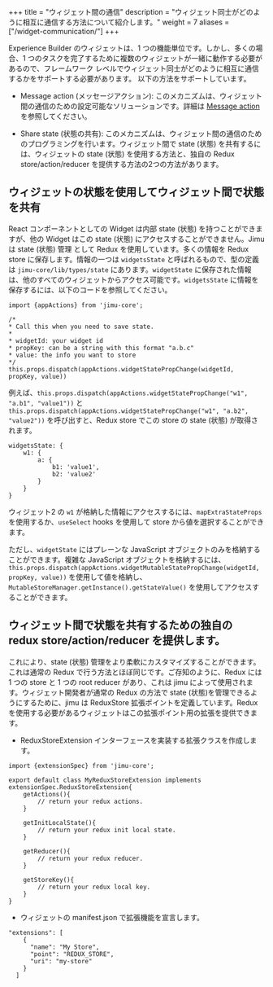 +++
title = "ウィジェット間の通信"
description = "ウィジェット同士がどのように相互に通信する方法について紹介します。"
weight = 7
aliases = ["/widget-communication/"]
+++

Experience Builder のウィジェットは、1 つの機能単位です。しかし、多くの場合、1 つのタスクを完了するために複数のウィジェットが一緒に動作する必要があるので、フレームワーク レベルでウィジェット同士がどのように相互に通信するかをサポートする必要があります。
以下の方法をサポートしています。

- Message action (メッセージアクション): このメカニズムは、ウィジェット間の通信のための設定可能なソリューションです。詳細は [Message action](https://developers.arcgis.com/experience-builder/guide/message-action) を参照してください。

- Share state (状態の共有): このメカニズムは、ウィジェット間の通信のためのプログラミングを行います。ウィジェット間で state (状態) を共有するには、ウィジェットの state  (状態) を使用する方法と、独自の Redux store/action/reducer を提供する方法の2つの方法があります。

## ウィジェットの状態を使用してウィジェット間で状態を共有

React コンポーネントとしての Widget は内部 state (状態) を持つことができますが、他の Widget はこの state (状態) にアクセスすることができません。Jimu は state (状態) 管理 として Redux を使用しています。多くの情報を Redux store に保存します。情報の一つは `widgetsState` と呼ばれるもので、型の定義は `jimu-core/lib/types/state` にあります。`widgetState` に保存された情報は、他のすべてのウィジェットからアクセス可能です。`widgetsState` に情報を保存するには、以下のコードを参照してください。

```tsx
import {appActions} from 'jimu-core';

/*
* Call this when you need to save state.
*
* widgetId: your widget id
* propKey: can be a string with this format "a.b.c"
* value: the info you want to store
*/
this.props.dispatch(appActions.widgetStatePropChange(widgetId, propKey, value))
```

例えば、`this.props.dispatch(appActions.widgetStatePropChange("w1", "a.b1", "value1"))` と `this.props.dispatch(appActions.widgetStatePropChange("w1", "a.b2", "value2"))` を呼び出すと、Redux store でこの store の state (状態) が取得されます。

```tsx
widgetsState: {
    w1: {
        a: {
            b1: 'value1',
            b2: 'value2'
        }
    }
}
```

ウィジェット2 の `w1` が格納した情報にアクセスするには、`mapExtraStateProps` を使用するか、`useSelect` hooks を使用して store から値を選択することができます。

ただし、`widgetState` にはプレーンな JavaScript オブジェクトのみを格納することができます。複雑な JavaScript オブジェクトを格納するには、`this.props.dispatch(appActions.widgetMutableStatePropChange(widgetId, propKey, value))` を使用して値を格納し、`MutableStoreManager.getInstance().getStateValue()` を使用してアクセスすることができます。

## ウィジェット間で状態を共有するための独自の redux store/action/reducer を提供します。 
これにより、state (状態) 管理をより柔軟にカスタマイズすることができます。これは通常の Redux で行う方法とほぼ同じです。ご存知のように、Redux には 1 つの store と 1 つの root reducer があり、これは jimu によって使用されます。ウィジェット開発者が通常の Redux の方法で state (状態)を管理できるようにするために、jimu は ReduxStore 拡張ポイントを定義しています。Redux を使用する必要があるウィジェットはこの拡張ポイント用の拡張を提供できます。

- ReduxStoreExtension インターフェースを実装する拡張クラスを作成します。

```tsx
import {extensionSpec} from 'jimu-core';

export default class MyReduxStoreExtension implements extensionSpec.ReduxStoreExtension{
    getActions(){
        // return your redux actions.
    }

    getInitLocalState(){
        // return your redux init local state.
    }

    getReducer(){
        // return your redux reducer.
    }

    getStoreKey(){
        // return your redux local key.
    }
}
```

- ウィジェットの manifest.json で拡張機能を宣言します。

```tsx
"extensions": [
    {
      "name": "My Store",
      "point": "REDUX_STORE",
      "uri": "my-store"
    }
  ]
```